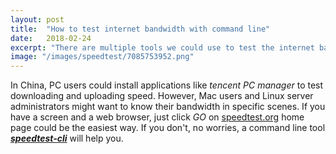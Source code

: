 ```yaml
---
layout: post
title:  "How to test internet bandwidth with command line"
date:   2018-02-24
excerpt: "There are multiple tools we could use to test the internet bandwidth at home. What if a server?"
image: "/images/speedtest/7085753952.png"
---
```


In China, PC users could install applications like <i>tencent PC manager</i> to test downloading and uploading speed. However, Mac users and Linux server administrators might want to know their bandwidth in specific scenes. If you have a screen and a web browser, just click <i>GO</i> on [speedtest.org](http://www.speedtest.net/) home page could be the easiest way. If you don't, no worries, a command line tool [<i><b>speedtest-cli</b></i>](https://github.com/sivel/speedtest-cli.wiki.git) will help you.
